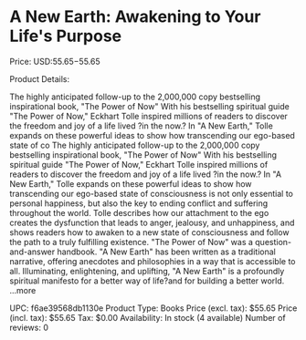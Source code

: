 # A New Earth: Awakening to Your Life's Purpose

Price: USD:$55.65-$55.65

Product Details:

The highly anticipated follow-up to the 2,000,000 copy bestselling inspirational book, "The Power of Now" With his bestselling spiritual guide "The Power of Now," Eckhart Tolle inspired millions of readers to discover the freedom and joy of a life lived ?in the now.? In "A New Earth," Tolle expands on these powerful ideas to show how transcending our ego-based state of co The highly anticipated follow-up to the 2,000,000 copy bestselling inspirational book, "The Power of Now" With his bestselling spiritual guide "The Power of Now," Eckhart Tolle inspired millions of readers to discover the freedom and joy of a life lived ?in the now.? In "A New Earth," Tolle expands on these powerful ideas to show how transcending our ego-based state of consciousness is not only essential to personal happiness, but also the key to ending conflict and suffering throughout the world. Tolle describes how our attachment to the ego creates the dysfunction that leads to anger, jealousy, and unhappiness, and shows readers how to awaken to a new state of consciousness and follow the path to a truly fulfilling existence. "The Power of Now" was a question-and-answer handbook. "A New Earth" has been written as a traditional narrative, offering anecdotes and philosophies in a way that is accessible to all. Illuminating, enlightening, and uplifting, "A New Earth" is a profoundly spiritual manifesto for a better way of life?and for building a better world. ...more

UPC: f6ae39568db1130e
Product Type: Books
Price (excl. tax): $55.65
Price (incl. tax): $55.65
Tax: $0.00
Availability: In stock (4 available)
Number of reviews: 0